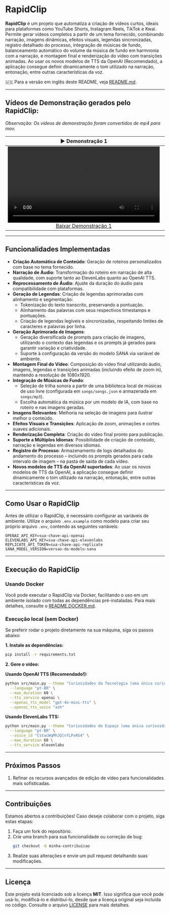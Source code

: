 # **RapidClip**

**RapidClip** é um projeto que automatiza a criação de vídeos curtos, ideais para plataformas como YouTube Shorts, Instagram Reels, TikTok e Kwai. Permite gerar vídeos completos a partir de um tema fornecido, combinando narração, imagens dinâmicas, efeitos visuais, legendas sincronizadas, registro detalhado do processo, integração de músicas de fundo, balanceamento automático do volume da música de fundo em harmnonia com a narração, e montagem final e renderização do vídeo com transições animadas. Ao usar os novos modelos de TTS da OpenAI (Recomendado), a aplicação consegue definir dinamicamente o tom utilizado na narração, entonação, entre outras características da voz.

🇺🇸 Para a versão em inglês deste README, veja [README.md](README.md).

---

## **Vídeos de Demonstração gerados pelo RapidClip:**
_Observação: Os vídeos de demonstração foram convertidos de mp4 para mov._

<table>
  <thead>
    <tr>
      <th align="center"><g-emoji alias="arrow_forward">▶️</g-emoji> Demonstração 1</th>
      <th align="center"><g-emoji alias="arrow_forward">▶️</g-emoji> Demonstração 2</th>
    </tr>
  </thead>
  <tbody>
    <tr>
      <td align="center">
        <video controls width="480">
          <source src="https://raw.githubusercontent.com/itallonardi/rapidclip-generator/main/demos/pt-br/vida_animal.mov" type="video/quicktime">
          Seu navegador não suporta o elemento de vídeo. Faça o download.
        </video>
        <br>
        <a href="https://raw.githubusercontent.com/itallonardi/rapidclip-generator/main/demos/pt-br/vida_animal.mov" download>Baixar Demonstração 1</a>
      </td>
      <td align="center">
        <video controls width="480">
          <source src="https://raw.githubusercontent.com/itallonardi/rapidclip-generator/main/demos/pt-br/historia.mov" type="video/quicktime">
          Seu navegador não suporta o elemento de vídeo. Faça o download.
        </video>
        <br>
        <a href="https://raw.githubusercontent.com/itallonardi/rapidclip-generator/main/demos/pt-br/historia.mov" download>Baixar Demonstração 2</a>
      </td>
    </tr>
  </tbody>
</table>

---

## **Funcionalidades Implementadas**

- **Criação Automática de Conteúdo**: Geração de roteiros personalizados com base no tema fornecido.
- **Narração de Áudio**: Transformação do roteiro em narração de alta qualidade, com suporte tanto ao ElevenLabs quanto ao OpenAI TTS.
- **Reprocessamento de Áudio**: Ajuste da duração do áudio para compatibilidade com plataformas.
- **Geração de Legendas**: Criação de legendas aprimoradas com alinhamento e segmentação:
  - Tokenização do texto transcrito, preservando a pontuação.
  - Alinhamento das palavras com seus respectivos timestamps e pontuações.
  - Criação de legendas legíveis e sincronizadas, respeitando limites de caracteres e palavras por linha.
- **Geração Aprimorada de Imagens**:
  - Geração diversificada de prompts para criação de imagens, utilizando o contexto das legendas e os prompts já gerados para garantir variação e criatividade.
  - Suporte à configuração da versão do modelo SANA via variável de ambiente.
- **Montagem Final do Vídeo**: Composição do vídeo final utilizando áudio, imagens, legendas e transições animadas (incluindo efeito de zoom in), mantendo a resolução de 1080x1920.
- **Integração de Músicas de Fundo**:
  - Seleção de trilha sonora a partir de uma biblioteca local de músicas de uso livre (configurada em `songs/songs.json` e armazenada em `songs/mp3`).
  - Escolha automática da música por um modelo de IA, com base no roteiro e nas imagens geradas.
- **Imagens Relevantes**: Melhoria na seleção de imagens para ilustrar melhor o conteúdo.
- **Efeitos Visuais e Transições**: Aplicação de zoom, animações e cortes suaves adicionais.
- **Renderização Completa**: Criação do vídeo final pronto para publicação.
- **Suporte a Múltiplos Idiomas**: Possibilidade de criação de conteúdo, narração e legendas em diversos idiomas.
- **Registro de Processo**: Armazenamento de logs detalhados do andamento do processo – incluindo os prompts gerados para cada intervalo de imagem – na pasta de saída de cada vídeo.
- **Novos modelos de TTS da OpenAI suportados**: Ao usar os novos modelos de TTS da OpenAI, a aplicação consegue definir dinamicamente o tom utilizado na narração, entonação, entre outras características da voz.


---

## **Como Usar o RapidClip**

Antes de utilizar o RapidClip, é necessário configurar as variáveis de ambiente. Utilize o arquivo `.env.example` como modelo para criar seu próprio arquivo `.env`, contendo as seguintes variáveis:

```plaintext
OPENAI_API_KEY=sua-chave-api-openai
ELEVENLABS_API_KEY=sua-chave-api-elevenlabs
REPLICATE_API_TOKEN=sua-chave-api-replicate
SANA_MODEL_VERSION=versao-do-modelo-sana
```

---

## **Execução do RapidClip**

### **Usando Docker**

Você pode executar o RapidClip via Docker, facilitando o uso em um ambiente isolado com todas as dependências pré-instaladas. Para mais detalhes, consulte o [README.DOCKER.md](README.DOCKER.md).

### **Execução local (sem Docker)**

Se preferir rodar o projeto diretamente na sua máquina, siga os passos abaixo:

**1. Instale as dependências:**

```bash
pip install -r requirements.txt
```

**2. Gere o vídeo:**

**Usando OpenAI TTS (Recomendado!):**
```bash
python src/main.py --theme "Curiosidades da Tecnologia (uma única curiosidade)" \
  --language "pt-BR" \
  --max_duration 60 \
  --tts_service openai \
  --openai_tts_model "gpt-4o-mini-tts" \
  --openai_tts_voice "ash"
```

**Usando ElevenLabs TTS:**
```bash
python src/main.py --theme "Curiosidades do Espaço (uma única curiosidade)" \
  --language "pt-BR" \
  --voice_id "CstacWqMhJQlnfLPxRG4" \
  --max_duration 60 \
  --tts_service elevenlabs
```

---

## **Próximos Passos**

1. Refinar os recursos avançados de edição de vídeo para funcionalidades mais sofisticadas.

---

## **Contribuições**

Estamos abertos a contribuições! Caso deseje colaborar com o projeto, siga estas etapas:

1. Faça um fork do repositório.
2. Crie uma branch para sua funcionalidade ou correção de bug:
   ```bash
   git checkout -b minha-contribuicao
   ```
3. Realize suas alterações e envie um pull request detalhando suas modificações.

---

## **Licença**

Este projeto está licenciado sob a licença **MIT**. Isso significa que você pode usá-lo, modificá-lo e distribuí-lo, desde que a licença original seja incluída no código. Consulte o arquivo [LICENSE](LICENSE) para mais detalhes.